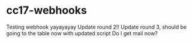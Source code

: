 # cc17-webhooks
Testing webhook yayayayay
Update round 2!!
Update round 3, should be going to the table now with updated script
Do I get mail now?
